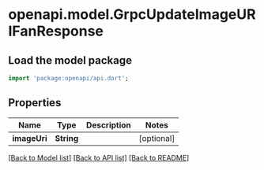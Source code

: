 # openapi.model.GrpcUpdateImageURIFanResponse

## Load the model package
```dart
import 'package:openapi/api.dart';
```

## Properties
Name | Type | Description | Notes
------------ | ------------- | ------------- | -------------
**imageUri** | **String** |  | [optional] 

[[Back to Model list]](../README.md#documentation-for-models) [[Back to API list]](../README.md#documentation-for-api-endpoints) [[Back to README]](../README.md)


